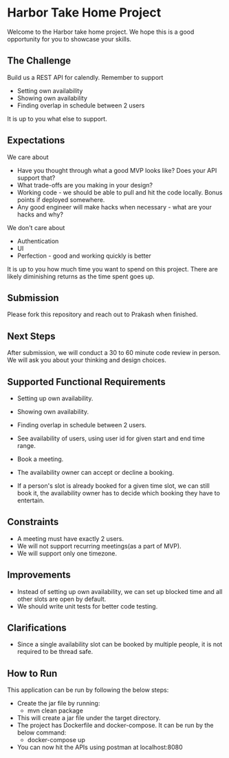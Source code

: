 # Harbor Take Home Project

Welcome to the Harbor take home project. We hope this is a good opportunity for you to showcase your skills.

## The Challenge

Build us a REST API for calendly. Remember to support

- Setting own availability
- Showing own availability
- Finding overlap in schedule between 2 users

It is up to you what else to support.

## Expectations

We care about

- Have you thought through what a good MVP looks like? Does your API support that?
- What trade-offs are you making in your design?
- Working code - we should be able to pull and hit the code locally. Bonus points if deployed somewhere.
- Any good engineer will make hacks when necessary - what are your hacks and why?

We don't care about

- Authentication
- UI
- Perfection - good and working quickly is better

It is up to you how much time you want to spend on this project. There are likely diminishing returns as the time spent goes up.

## Submission

Please fork this repository and reach out to Prakash when finished.

## Next Steps

After submission, we will conduct a 30 to 60 minute code review in person. We will ask you about your thinking and design choices.

## Supported Functional Requirements
- Setting up own availability.
- Showing own availability.

- Finding overlap in schedule between 2 users.
- See availability of users, using user id for given start and end time range.
- Book a meeting.
- The availability owner can accept or decline a booking.
- If a person's slot is already booked for a given time slot, we can still book it, the availability owner has to decide which booking they have to entertain.

[//]: # (- )

## Constraints
- A meeting must have exactly 2 users.
- We will not support recurring meetings(as a part of MVP).
- We will support only one timezone.

## Improvements
- Instead of setting up own availability, we can set up blocked time and all other slots are open by default.
- We should write unit tests for better code testing.

## Clarifications
- Since a single availability slot can be booked by multiple people, it is not required to be thread safe.

## How to Run 
This application can be run by following the below steps:
  - Create the jar file by running: 
    - mvn clean package
  - This will create a jar file under the target directory.
  - The project has Dockerfile and docker-compose. It can be run by the below command:
    - docker-compose up
  - You can now hit the APIs using postman at localhost:8080